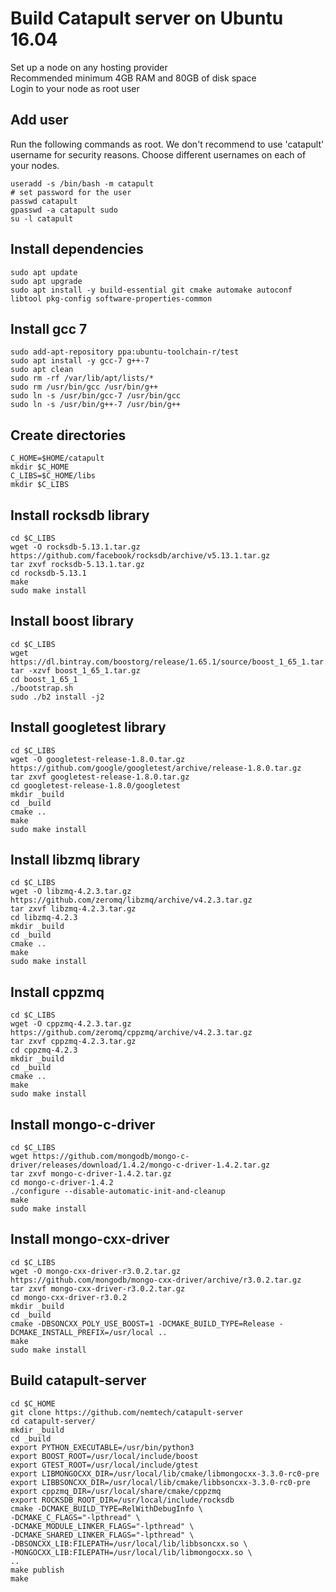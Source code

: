 # Build Catapult server on Ubuntu 16.04

Set up a node on any hosting provider  
Recommended minimum 4GB RAM and 80GB of disk space  
Login to your node as root user  

## Add user

Run the following commands as root. We don't recommend to use 'catapult' username for security reasons. Choose different usernames on each of your nodes.  
```
useradd -s /bin/bash -m catapult  
# set password for the user
passwd catapult
gpasswd -a catapult sudo
su -l catapult
```

## Install dependencies
```
sudo apt update
sudo apt upgrade
sudo apt install -y build-essential git cmake automake autoconf libtool pkg-config software-properties-common
```


## Install gcc 7
```
sudo add-apt-repository ppa:ubuntu-toolchain-r/test
sudo apt install -y gcc-7 g++-7
sudo apt clean 
sudo rm -rf /var/lib/apt/lists/* 
sudo rm /usr/bin/gcc /usr/bin/g++
sudo ln -s /usr/bin/gcc-7 /usr/bin/gcc
sudo ln -s /usr/bin/g++-7 /usr/bin/g++
```

## Create directories
```
C_HOME=$HOME/catapult
mkdir $C_HOME
C_LIBS=$C_HOME/libs
mkdir $C_LIBS
```


## Install rocksdb library
```
cd $C_LIBS
wget -O rocksdb-5.13.1.tar.gz https://github.com/facebook/rocksdb/archive/v5.13.1.tar.gz
tar zxvf rocksdb-5.13.1.tar.gz
cd rocksdb-5.13.1
make
sudo make install
```


## Install boost library
```
cd $C_LIBS
wget https://dl.bintray.com/boostorg/release/1.65.1/source/boost_1_65_1.tar.gz
tar -xzvf boost_1_65_1.tar.gz
cd boost_1_65_1
./bootstrap.sh
sudo ./b2 install -j2
```

## Install googletest library
```
cd $C_LIBS
wget -O googletest-release-1.8.0.tar.gz https://github.com/google/googletest/archive/release-1.8.0.tar.gz
tar zxvf googletest-release-1.8.0.tar.gz
cd googletest-release-1.8.0/googletest
mkdir _build
cd _build
cmake ..
make
sudo make install
```

## Install libzmq library
```
cd $C_LIBS
wget -O libzmq-4.2.3.tar.gz https://github.com/zeromq/libzmq/archive/v4.2.3.tar.gz
tar zxvf libzmq-4.2.3.tar.gz
cd libzmq-4.2.3
mkdir _build
cd _build
cmake ..
make
sudo make install
```

## Install cppzmq
```
cd $C_LIBS
wget -O cppzmq-4.2.3.tar.gz https://github.com/zeromq/cppzmq/archive/v4.2.3.tar.gz
tar zxvf cppzmq-4.2.3.tar.gz
cd cppzmq-4.2.3
mkdir _build
cd _build
cmake ..
make
sudo make install
```

## Install mongo-c-driver
```
cd $C_LIBS
wget https://github.com/mongodb/mongo-c-driver/releases/download/1.4.2/mongo-c-driver-1.4.2.tar.gz
tar zxvf mongo-c-driver-1.4.2.tar.gz
cd mongo-c-driver-1.4.2
./configure --disable-automatic-init-and-cleanup
make
sudo make install
```

## Install mongo-cxx-driver
```
cd $C_LIBS
wget -O mongo-cxx-driver-r3.0.2.tar.gz https://github.com/mongodb/mongo-cxx-driver/archive/r3.0.2.tar.gz
tar zxvf mongo-cxx-driver-r3.0.2.tar.gz
cd mongo-cxx-driver-r3.0.2
mkdir _build
cd _build
cmake -DBSONCXX_POLY_USE_BOOST=1 -DCMAKE_BUILD_TYPE=Release -DCMAKE_INSTALL_PREFIX=/usr/local ..
make
sudo make install
```

## Build catapult-server
```
cd $C_HOME
git clone https://github.com/nemtech/catapult-server
cd catapult-server/
mkdir _build
cd _build
export PYTHON_EXECUTABLE=/usr/bin/python3
export BOOST_ROOT=/usr/local/include/boost
export GTEST_ROOT=/usr/local/include/gtest
export LIBMONGOCXX_DIR=/usr/local/lib/cmake/libmongocxx-3.3.0-rc0-pre
export LIBBSONCXX_DIR=/usr/local/lib/cmake/libbsoncxx-3.3.0-rc0-pre
export cppzmq_DIR=/usr/local/share/cmake/cppzmq
export ROCKSDB_ROOT_DIR=/usr/local/include/rocksdb
cmake -DCMAKE_BUILD_TYPE=RelWithDebugInfo \
-DCMAKE_C_FLAGS="-lpthread" \
-DCMAKE_MODULE_LINKER_FLAGS="-lpthread" \
-DCMAKE_SHARED_LINKER_FLAGS="-lpthread" \
-DBSONCXX_LIB:FILEPATH=/usr/local/lib/libbsoncxx.so \
-MONGOCXX_LIB:FILEPATH=/usr/local/lib/libmongocxx.so \
..
make publish
make
```
